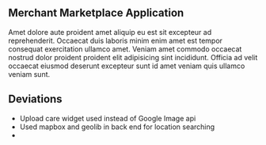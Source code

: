 ## Merchant Marketplace Application

Amet dolore aute proident amet aliquip eu est sit excepteur ad reprehenderit. Occaecat duis laboris minim enim amet est tempor consequat exercitation ullamco amet. Veniam amet commodo occaecat nostrud dolor proident proident elit adipisicing sint incididunt. Officia ad velit occaecat eiusmod deserunt excepteur sunt id amet veniam quis ullamco veniam sunt.

## Deviations

- Upload care widget used instead of Google Image api
- Used mapbox and geolib in back end for location searching
-
